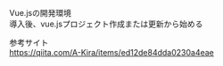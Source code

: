 Vue.jsの開発環境  
導入後、vue.jsプロジェクト作成または更新から始める  

参考サイト  
https://qiita.com/A-Kira/items/ed12de84dda0230a4eae